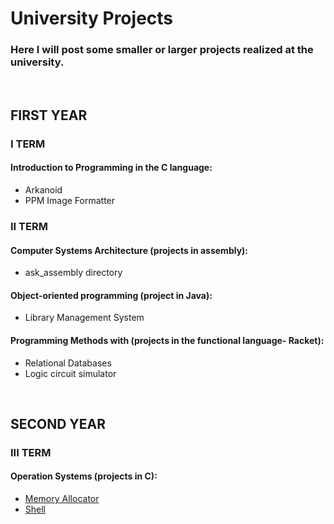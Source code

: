 
# University Projects
### Here I will post some smaller or larger projects realized at the university.
<br>

## FIRST YEAR

### I TERM
#### Introduction to Programming in the C language:
- Arkanoid
- PPM Image Formatter

### II TERM
#### Computer Systems Architecture (projects in assembly):
- ask_assembly directory

#### Object-oriented programming (project in Java):
- Library Management System

####  Programming Methods with (projects in the functional language- Racket):
- Relational Databases
- Logic circuit simulator

<br>

## SECOND YEAR

### III TERM
#### Operation Systems (projects in C):
- [Memory Allocator](https://github.com/julgitt/Memory-Allocator)
- [Shell](https://github.com/julgitt/Shell)

